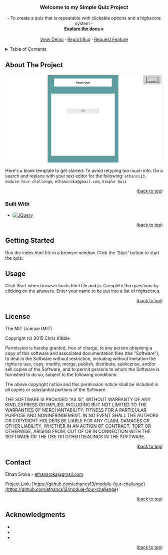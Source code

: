 <a name="readme-top" id="readme-top"></a>



<!-- IMAGE -->
<br />
<div align="center">

<h3 align="center">Welcome to my Simple Quiz Project</h3>

  <p align="center">
    - To create a quiz that is repeatable with clickable options and a highscore system -
    <br />
    <a href="https://github.com/ethancs13/module-four-challenge.git"><strong>Explore the docs »</strong></a>
    <br />
    <br />
    <a href="https://github.com/ethancs13/module-four-challenge.git">View Demo</a>
    ·
    <a href="https://github.com/ethancs13/module-four-challenge.git/issues">Report Bug</a>
    ·
    <a href="https://github.com/ethancs13/module-four-challenge.git/issues">Request Feature</a>
  </p>
</div>



<!-- TABLE OF CONTENTS -->
<details>
  <summary>Table of Contents</summary>
  <ol>
    <li>
      <a href="#about-the-project">About The Project</a>
      <ul>
        <li><a href="#built-with">Built With</a></li>
      </ul>
    </li>
    <li><a href="#usage">Usage</a></li>
    <li><a href="#roadmap">Roadmap</a></li>
    <li><a href="#contributing">Contributing</a></li>
    <li><a href="#license">License</a></li>
    <li><a href="#contact">Contact</a></li>
    <li><a href="#acknowledgments">Acknowledgments</a></li>
  </ol>
</details>



<!-- ABOUT THE PROJECT -->
## About The Project

[![Website Preview][product-screenshot]](Capture.PNG)

Here's a blank template to get started: To avoid retyping too much info. Do a search and replace with your text editor for the following: `ethancs13`, `module-four-challenge`, `ethansroka@gmail.com`, `Simple Quiz`

<p align="right">(<a href="#readme-top">back to top</a>)</p>



### Built With

* [![JQuery][JQuery.com]][JQuery-url]

<p align="right">(<a href="#readme-top">back to top</a>)</p>



<!-- GETTING STARTED -->
## Getting Started

Run the index.html file in a browser window. Click the 'Start' button to start the quiz.



<!-- USAGE EXAMPLES -->
## Usage

Click Start when browser loads html file and js. Complete the questions by clicking on the answers. Enter your name to be put into a list of highscores.

<p align="right">(<a href="#readme-top">back to top</a>)</p>


<!-- LICENSE -->
## License

The MIT License (MIT)

Copyright (c) 2015 Chris Kibble

Permission is hereby granted, free of charge, to any person obtaining a copy of this software and associated documentation files (the "Software"), to deal in the Software without restriction, including without limitation the rights to use, copy, modify, merge, publish, distribute, sublicense, and/or sell copies of the Software, and to permit persons to whom the Software is furnished to do so, subject to the following conditions:

The above copyright notice and this permission notice shall be included in all copies or substantial portions of the Software.

THE SOFTWARE IS PROVIDED "AS IS", WITHOUT WARRANTY OF ANY KIND, EXPRESS OR IMPLIED, INCLUDING BUT NOT LIMITED TO THE WARRANTIES OF MERCHANTABILITY, FITNESS FOR A PARTICULAR PURPOSE AND NONINFRINGEMENT. IN NO EVENT SHALL THE AUTHORS OR COPYRIGHT HOLDERS BE LIABLE FOR ANY CLAIM, DAMAGES OR OTHER LIABILITY, WHETHER IN AN ACTION OF CONTRACT, TORT OR OTHERWISE, ARISING FROM, OUT OF OR IN CONNECTION WITH THE SOFTWARE OR THE USE OR OTHER DEALINGS IN THE SOFTWARE.

<p align="right">(<a href="#readme-top">back to top</a>)</p>



<!-- CONTACT -->
## Contact

Ethan Sroka - ethansroka@gmail.com

Project Link: [https://github.com/ethancs13/module-four-challenge](https://github.com/ethancs13/module-four-challenge)

<p align="right">(<a href="#readme-top">back to top</a>)</p>



<!-- ACKNOWLEDGMENTS -->
## Acknowledgments

* []()
* []()
* []()

<p align="right">(<a href="#readme-top">back to top</a>)</p>



[product-screenshot]: Capture.PNG
[JQuery.com]: https://img.shields.io/badge/jQuery-0769AD?style=for-the-badge&logo=jquery&logoColor=white
[JQuery-url]: https://jquery.com 